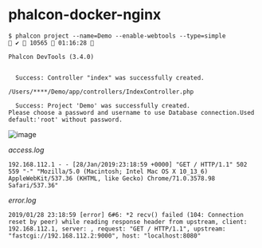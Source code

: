 # phalcon-docker-nginx

```
$ phalcon project --name=Demo --enable-webtools --type=simple                                                                                                                                                        ✔  10565  01:16:28 

Phalcon DevTools (3.4.0)


  Success: Controller "index" was successfully created.

/Users/****/Demo/app/controllers/IndexController.php

  Success: Project 'Demo' was successfully created.
Please choose a password and username to use Database connection.Used default:'root' without password.
```

![image](https://user-images.githubusercontent.com/400362/51873248-1905f280-2365-11e9-9937-247b673d1522.png)

*access.log*
```
192.168.112.1 - - [28/Jan/2019:23:18:59 +0000] "GET / HTTP/1.1" 502 559 "-" "Mozilla/5.0 (Macintosh; Intel Mac OS X 10_13_6) AppleWebKit/537.36 (KHTML, like Gecko) Chrome/71.0.3578.98 Safari/537.36"
```

*error.log*
```
2019/01/28 23:18:59 [error] 6#6: *2 recv() failed (104: Connection reset by peer) while reading response header from upstream, client: 192.168.112.1, server: , request: "GET / HTTP/1.1", upstream: "fastcgi://192.168.112.2:9000", host: "localhost:8080"
```
